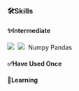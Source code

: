 ### 🛠Skills
#### ✨Intermediate
<img src="https://img.shields.io/badge/Python-3776AB?style=flat&logo=python&logoColor=white"/>&nbsp;
<img src="https://img.shields.io/badge/PyTorch-EE4C2C?style=flat&logo=pytorch&logoColor=white"/>&nbsp;
Numpy
Pandas
#### ✅Have Used Once
#### 📖Learning
  <!--
**ConfeitoHS/ConfeitoHS** is a ✨ _special_ ✨ repository because its `README.md` (this file) appears on your GitHub profile.

Here are some ideas to get you started:

- 🔭 I’m currently working on ...
- 🌱 I’m currently learning ...
- 👯 I’m looking to collaborate on ...
- 🤔 I’m looking for help with ...
- 💬 Ask me about ...
- 📫 How to reach me: ...
- 😄 Pronouns: ...
- ⚡ Fun fact: ...
-->
